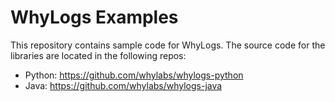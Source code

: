 # WhyLogs Examples

This repository contains sample code for WhyLogs. The source code for the libraries are located in the following repos:

* Python: https://github.com/whylabs/whylogs-python
* Java: https://github.com/whylabs/whylogs-java

